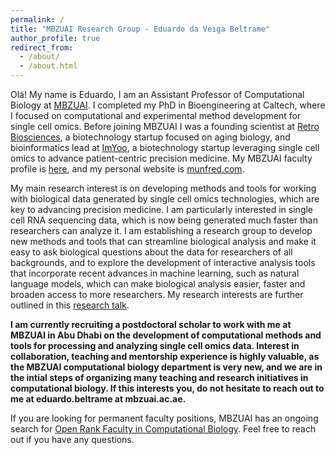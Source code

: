 ```yaml
---
permalink: /
title: "MBZUAI Research Group - Eduardo da Veiga Beltrame"
author_profile: true
redirect_from: 
  - /about/
  - /about.html
---
```


Olá! My name is Eduardo, I am an Assistant Professor of Computational Biology at [MBZUAI](https://mbzuai.ac.ae). I completed my PhD in Bioengineering at Caltech, where I focused on computational and experimental method development for single cell omics. Before joining MBZUAI I was a founding scientist at [Retro Biosciences](https://retro.bio), a biotechnology startup focused on aging biology, and bioinformatics lead at [ImYoo](https://imyoo.health), a biotechnology startup leveraging single cell omics to advance patient-centric precision medicine. My MBZUAI faculty profile is [here](https://mbzuai.ac.ae/study/faculty/eduardo-beltrame/), and my personal website is [munfred.com](https://munfred.com).

My main research interest is on developing methods and tools for working with biological data generated by single cell omics technologies, which are key to advancing precision medicine. I am particularly interested in single cell RNA sequencing data, which is now being generated much faster than researchers can analyze it. I am establishing a research group to develop new methods and tools that can streamline biological analysis and make it easy to ask biological questions about the data for researchers of all backgrounds, and to explore the development of interactive analysis tools that incorporate recent advances in machine learning, such as natural language models, which can make biological analysis easier, faster and broaden access to more researchers. My research interests are further outlined in this [research talk]([url](https://www.canva.com/design/DAGDB0KIrCM/_EP_uuAKdCrV8SZtik-zTA/view)).

**I am currently recruiting a postdoctoral scholar to work with me at MBZUAI in Abu Dhabi on the development of computational methods and tools for processing and analyzing single cell omics data. Interest in collaboration, teaching and mentorship experience is highly valuable, as the MBZUAI computational biology department is very new, and we are in the intial steps of organizing many teaching and research initiatives in computational biology. If this interests you, do not hesitate to reach out to me at eduardo.beltrame at mbzuai.ac.ae.**

If you are looking for permanent faculty positions, MBZUAI has an ongoing search for [Open Rank Faculty in Computational Biology](https://mbzuai.ac.ae/vacancy/open-rank-faculty-computational-biology/). Feel free to reach out if you have any questions.
